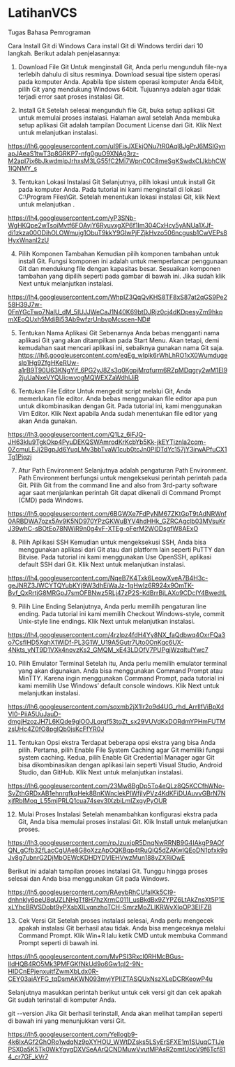# LatihanVCS
Tugas Bahasa Pemrograman

Cara Install Git di Windows
Cara install Git di Windows terdiri dari 10 langkah. Berikut adalah penjelasannya:

1. Download File Git
Untuk menginstall Git, Anda perlu mengunduh file-nya terlebih dahulu di situs resminya. Download sesuai tipe sistem operasi pada komputer Anda. Apabila tipe sistem operasi komputer Anda 64bit,  pilih Git yang mendukung Windows 64bit. Tujuannya adalah agar tidak terjadi error saat proses instalasi Git.

2. Install Git
Setelah selesai mengunduh file Git, buka setup aplikasi Git untuk memulai proses instalasi. Halaman awal setelah Anda membuka setup aplikasi Git adalah tampilan Document License dari Git. Klik Next untuk melanjutkan instalasi.

https://lh6.googleusercontent.com/uI9FisJXEkjONu7tR0Aql8JgPrJ6MSlGynapJAeaS1twT3p8GRKP7-nfg0guO9XNAg3rz-M2apI7jx6bJkwdmipJrhxsM3LG55fC2Mi7WpnC0C8meSgKSwdxClJkbhCW1IQNMY_s

3. Tentukan Lokasi Instalasi Git
Selanjutnya, pilih lokasi untuk install Git pada komputer Anda. Pada tutorial ini kami menginstall di lokasi C:\Program Files\Git. Setelah menentukan lokasi instalasi Git, klik Next untuk melanjutkan .

https://lh4.googleusercontent.com/yP3SNb-WgHKQpe2wTsojMvtf6FOAvjY6RyuvxgXP6f1Im304CxHcy5yANUa1XJf-di1zkza00ODihOLOWmujg1ObuT9kkY9GIwPjFZjkHvzo506ncgusb1CwVEPs8HyxWnanl2zU

4. Pilih Komponen Tambahan
Kemudian pilih komponen tambahan untuk install Git. Fungsi komponen ini adalah untuk memperlancar penggunaan Git dan mendukung file dengan kapasitas besar. Sesuaikan komponen tambahan yang dipilih seperti pada gambar di bawah ini. Jika sudah klik Next untuk melanjutkan instalasi.

https://lh4.googleusercontent.com/WhpIZ3QqQvKHS8TF8xS87at2qGS9Pe258H39J7w-0FnYGcTwo7NalU_dM_5IUJJWeCaJ1N40K69btDJRjz0cj4dKDpesyZm9hkpmXEoQUxh5MdiBi53Ab9wfzrUnbvpMcscen-ND#

5. Tentukan Nama Aplikasi Git
Sebenarnya Anda bebas mengganti nama aplikasi Git yang akan ditampilkan pada Start Menu. Akan tetapi, demi kemudahan saat mencari aplikasi ini, sebaiknya gunakan nama Git saja.  
https://lh6.googleusercontent.com/eqEg_wIplk6rWhLhRO1xX0Wumdugeslp1Hg9ZfgHKeRUw-a1rB9T90U63KNgYjf_6PG2yJ8Zs3q0KgpjMrqfurm6RZpMDqgry2wM1El92juUaNxeVYQUiowvogMQWEXZaWdhlJiR

6. Tentukan File Editor
Untuk mengedit script melalui Git, Anda memerlukan file editor. Anda bebas menggunakan file editor apa pun untuk dikombinasikan dengan Git. Pada tutorial ini, kami menggunakan Vim Editor. Klik Next apabila Anda sudah menentukan file editor yang akan Anda gunakan.

https://lh3.googleusercontent.com/Q1Lz_6iFJQ-JH63klu9TgkOkp4PyuDEKQSWAmrodKrKcbYb5Kk-jkEYTjznla2cqm-0ZcmuLEJj2BgpJd6YuqLMv3bbTvaW1cub0tcJn0PIDTdYc157jY3irwAPfuCX1Tg1Pjqzj

7. Atur Path Environment
Selanjutnya adalah pengaturan Path Environment. Path Environment berfungsi untuk mengeksekusi perintah perintah pada Git. Pilih Git from the command line and also from 3rd-party software agar saat menjalankan perintah Git dapat dikenali di Command Prompt (CMD) pada Windows.

https://lh5.googleusercontent.com/6BGWXe7FdPyNM67ZKtGpT9tAdNRWnf0ARBDWA7ozx5Av9K5ND970YPzGKWuBYV4hdHHk_GZRCAgclb03MVsuKrJ39whC-sBOtEo78NWiR9n0g4vF-XTEg-oFerM2WODsgfW8AExO

8. Pilih Aplikasi SSH
Kemudian untuk mengeksekusi SSH, Anda bisa menggunakan aplikasi dari Git atau  dari platform lain seperti PuTTY dan Bitvise. Pada tutorial ini kami menggunakan Use OpenSSH, aplikasi default SSH dari Git. Klik Next untuk melanjutkan instalasi.

https://lh4.googleusercontent.com/NqeB7K4Txk6LeowXveA7B4H3c-geJNRZ3JWCYTQYubKYj9W3dhEiWaJz-1gHwIz6R924x9OmTK-Bvf_QxRrtjG8MRGpJ7smOFBNwz5RLj47zP2S-KdBrrBjLAXo9CDcIY4BwedtL

9. Pilih Line Ending
Selanjutnya, Anda perlu memilih pengaturan line ending. Pada tutorial ini kami memilih Checkout Windows-style, commit Unix-style line endings. Klik Next untuk melanjutkan instalasi.

https://lh4.googleusercontent.com/4rzlpz4fdH4Yy8NX_faQdbwq4OxrFQa3o7CsfIHD5XqhX1WiDf-PL3G1W_U19A5Gutr7Uto0OnKgc6UX-4Nkts_yNT9D1VXk4novzKs2_GMQM_xE43LDOfV7PUPgjWzqltulYwc7

10. Pilih Emulator Terminal
Setelah itu, Anda perlu memilih emulator terminal yang akan digunakan. Anda bisa menggunakan Command Prompt atau MinTTY. Karena ingin menggunakan Command Prompt, pada tutorial ini kami memilih Use Windows’ default console windows. Klik Next untuk melanjutkan instalasi.

https://lh6.googleusercontent.com/sqxmb2jX1Ir2o9d4UG_rhd_ArrIlfViBpXdVI0-PiiA5UuJauD-dmgjHzozJH7L6KQde9glOOJLqrqf53tqZt_sx29VUVdKxDORdmYPHmFUTMzsUHc4Z0fO8pglQb0jsKcFfYR0J

11. Tentukan Opsi ekstra
Terdapat beberapa opsi ekstra yang bisa Anda pilih. Pertama, pilih Enable File System Caching agar Git memiliki fungsi system caching. Kedua, pilih Enable Git Credential Manager agar Git bisa dikombinasikan dengan aplikasi lain seperti Visual Studio, Android Studio, dan GitHub. Klik Next untuk melanjutkan instalasi.

https://lh6.googleusercontent.com/23Mw8BgDp5To4eQLz8Q5KCCfhWNo-SvZthGRDxAB1ehnrgfkqHek8BnKWnclekPIWfjIyPVz4KdKFiDUAuvvGBrN7NxjfRbIMoq_L55mjPRLQ1cua74sev3lXzbiLmIZxgyPyOUR

12. Mulai Proses Instalasi
Setelah menambahkan konfigurasi ekstra pada Git, Anda bisa memulai proses instalasi Git. Klik Install untuk melanjutkan proses.

https://lh3.googleusercontent.com/rpJzuxipR5DnqNwRRNB9G4IAkgP9AOfQN_gCfb32fLacCgUAe8G8oXzzApOQKBqp4tRuQiQ5dZAKwlQEoDN1pfxk9qJv8g7ubnrG2DjMbOEWcKDHDYDVIEHVwzMun188vZXRiOwE

Berikut ini adalah tampilan proses instalasi Git. Tunggu hingga proses selesai dan Anda bisa menggunakan Git pada Windows.

https://lh5.googleusercontent.com/RAeybRhCUfalKk5CI9-dnhnkly6peU8qUZLNHgTf8H7hzXrmC011I_usBkdBx9ZYPZ6LtAkZnsXt5P1ExLYhcBRVSDobt9yPXsbXlLvqnzhoTCH-SmrzMoZLIKRWvXIoOP3EIFZB

13. Cek Versi Git
Setelah proses instalasi selesai, Anda perlu mengecek apakah instalasi Git berhasil atau tidak. Anda bisa mengeceknya melalui Command Prompt. Klik Win+R lalu ketik CMD untuk membuka Command Prompt seperti di bawah ini.

https://lh5.googleusercontent.com/MvPSI3RxcI0RHMcBGus-IldHQB4RO5Mk3PMFGKfNkUd9o6Gw1qI2-9N-HIDCnEPjenxuitfZwmXbLdx0R-CEY03aiAYFG_tqDsmAKWN093myjYPIIZTASQUxNszXLeDCRKeowP4u

Selanjutnya masukkan perintah berikut untuk cek versi git dan cek apakah Git sudah terinstall di komputer Anda.

git --version
Jika Git berhasil terinstall, Anda akan melihat tampilan seperti di bawah ini yang menunjukkan versi Git. 

https://lh5.googleusercontent.com/Yellogb9-4k6IxAGf2GhORo1wdqNz9pXYHOU_WWtDZsks5LSyErSFXE1m1SUuqCTIJePSX0a5K5Tk0WkYgygDXVSeAArQCNDMuwVvutMPAsR2pmtUocV9f6Tcf814_cr7GF_kVr7

